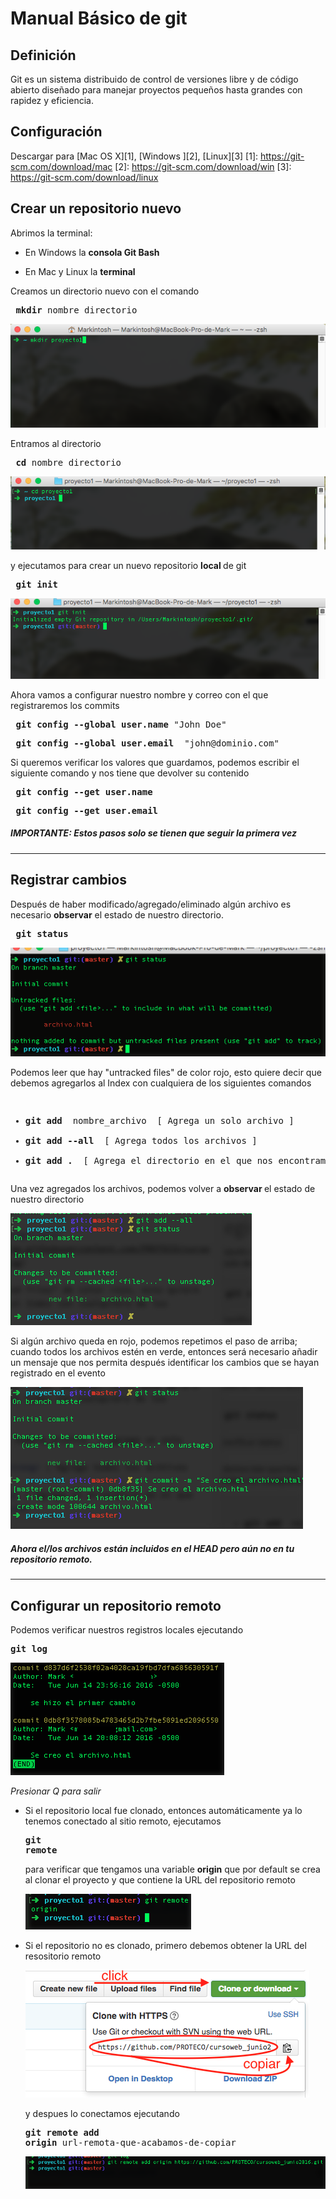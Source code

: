 Manual Básico de git
=
Definición
-
Git es un sistema distribuido de control de versiones libre y de código abierto diseñado para manejar proyectos pequeños hasta grandes  con rapidez y eficiencia.

Configuración
-
Descargar para [Mac OS X][1], [Windows ][2], [Linux][3]
[1]: https://git-scm.com/download/mac
[2]: https://git-scm.com/download/win
[3]: https://git-scm.com/download/linux

Crear un repositorio nuevo
-
Abrimos la terminal:
* En Windows la <b> consola Git Bash </b>

* En Mac y Linux la <b> terminal </b>

Creamos un directorio nuevo con el comando
<pre> <b>mkdir</b> nombre_directorio</pre>
![creamos directorio](https://raw.githubusercontent.com/PROTECO/cursoweb_junio2016/master/dist/1.png)

Entramos al directorio
<pre> <b>cd</b> nombre_directorio </pre>
![entramos al directorio](https://raw.githubusercontent.com/PROTECO/cursoweb_junio2016/master/dist/2.png)

y ejecutamos para crear un nuevo repositorio <b> local </b> de git
<pre> <b>git init</b> </pre>
![creando repositorio](https://raw.githubusercontent.com/PROTECO/cursoweb_junio2016/master/dist/3.png)

Ahora vamos a configurar nuestro nombre y correo con el que registraremos los commits

<pre> <b>git config --global user.name </b>"John Doe" </pre>

<pre> <b>git config --global user.email </b> "john@dominio.com" </pre>

Si queremos verificar los valores que guardamos, podemos escribir el siguiente comando y nos tiene que devolver su contenido
<pre> <b>git config --get user.name </b></pre>
<pre> <b>git config --get user.email </b></pre>
##### **IMPORTANTE: Estos pasos solo se tienen que seguir la primera vez**

---


Registrar cambios
-
Después de haber modificado/agregado/eliminado algún archivo es necesario <strong>observar</strong> el estado de nuestro directorio.
<pre> <strong>git status</strong></pre>

![verificar status](https://raw.githubusercontent.com/PROTECO/cursoweb_junio2016/master/dist/4.png)

Podemos leer que hay "untracked files" de color rojo, esto quiere decir que debemos agregarlos al Index con cualquiera de los siguientes comandos
<pre><ul>
<li><strong>git add </strong> nombre_archivo  [ Agrega un solo archivo ]</li>
<li><strong>git add --all </strong> [ Agrega todos los archivos ]</li>
<li><strong>git add . </strong> [ Agrega el directorio en el que nos encontramos ]</li></ul></pre>

Una vez agregados los archivos, podemos volver a <strong>observar </strong> el estado de nuestro directorio

![agregar archivos](https://raw.githubusercontent.com/PROTECO/cursoweb_junio2016/master/dist/5.png)

Si algún archivo queda en rojo, podemos repetimos el paso de arriba; cuando todos los archivos estén en verde, entonces será necesario añadir un mensaje que nos permita después identificar los cambios que se hayan registrado en el evento

![agregando comentarios](https://raw.githubusercontent.com/PROTECO/cursoweb_junio2016/master/dist/6.png)

##### **Ahora el/los archivos están incluidos en el HEAD pero aún no en tu repositorio remoto.**

---

Configurar un repositorio remoto
-
Podemos verificar nuestros registros locales ejecutando
<pre><strong>git log</strong></pre>

![ver registro](https://raw.githubusercontent.com/PROTECO/cursoweb_junio2016/master/dist/log.png)

*Presionar Q para salir*

* Si el repositorio local fue clonado, entonces automáticamente ya lo tenemos conectado al sitio remoto, ejecutamos <pre><strong>git remote</strong></pre>

    para verificar que tengamos una variable <strong>origin</strong> que por default se crea al clonar el proyecto y que contiene la URL del repositorio remoto

    ![git remote](https://raw.githubusercontent.com/PROTECO/cursoweb_junio2016/master/dist/7.png)

* Si el repositorio no es clonado, primero debemos obtener la URL del resositorio remoto

    ![URL github](https://raw.githubusercontent.com/PROTECO/cursoweb_junio2016/master/dist/8.png)

    y despues lo conectamos ejecutando <pre><strong>git remote add origin</strong> url-remota-que-acabamos-de-copiar</pre>
    ![URL github](https://raw.githubusercontent.com/PROTECO/cursoweb_junio2016/master/dist/9.png)